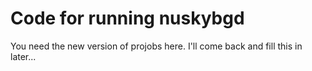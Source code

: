 # Code for running nuskybgd

You need the new version of projobs here. I'll come back and fill this in later...